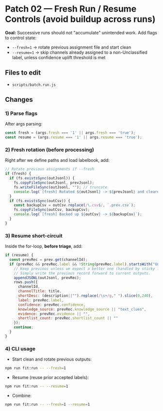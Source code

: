 
# Patch 02 — Fresh Run / Resume Controls (avoid buildup across runs)

**Goal:** Successive runs should not "accumulate" unintended work. Add flags to control state:
- `--fresh=1`  → rotate previous assignment file and start clean
- `--resume=1` → skip channels already assigned to a non-Unclassified label, unless confidence uplift threshold is met

## Files to edit
- `scripts/batch.run.js`

## Changes

### 1) Parse flags
After args parsing:
```js
const fresh = (args.fresh === '1' || args.fresh === 'true');
const resume = (args.resume === '1' || args.resume === 'true');
```

### 2) Fresh rotation (before processing)
Right after we define paths and load labelbook, add:
```js
// Rotate previous assignments if --fresh
if (fresh) {
  if (fs.existsSync(outJsonl)) {
    fs.copyFileSync(outJsonl, prevJsonl);
    fs.writeFileSync(outJsonl, ""); // truncate
    console.log(`[fresh] Rotated ${outJsonl} -> ${prevJsonl} and cleared current.`);
  }
  if (fs.existsSync(outCsv)) {
    const backupCsv = outCsv.replace(/\.csv$/, `.prev.csv`);
    fs.copyFileSync(outCsv, backupCsv);
    console.log(`[fresh] Backed up ${outCsv} -> ${backupCsv}`);
  }
}
```

### 3) Resume short-circuit
Inside the for-loop, **before triage**, add:
```js
if (resume) {
  const prevRec = prev.get(channelId);
  if (prevRec && prevRec.label && !String(prevRec.label).startsWith("Unclassified")) {
    // Keep previous unless we expect a better one (handled by sticky logic anyway)
    // Simply write the previous record forward to current outputs.
    appendJSONL(outJsonl, prevRec);
    rows.push({
      channelId,
      channelTitle: title,
      shortDesc: (description||"").replace(/\s+/g," ").slice(0,240),
      label: prevRec.label,
      confidence: prevRec.confidence,
      knowledge_source: prevRec.knowledge_source || "text_clues",
      evidence: prevRec.evidence || "",
      shortlist_count: prevRec.shortlist_count || ""
    });
    continue;
  }
}
```

### 4) CLI usage
- Start clean and rotate previous outputs:
```bash
npm run fit:run -- --fresh=1
```
- Resume (reuse prior accepted labels):
```bash
npm run fit:run -- --resume=1
```
- Combine:
```bash
npm run fit:run -- --fresh=1 --resume=1
```

